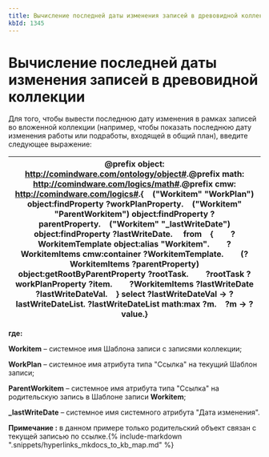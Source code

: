 ```yaml
---
title: Вычисление последней даты изменения записей в древовидной коллекции
kbId: 1345
---
```


# Вычисление последней даты изменения записей в древовидной коллекции

Для того, чтобы вывести последнюю дату изменения в рамках записей во вложенной коллекции (например, чтобы показать последнюю дату изменения работы или подработы, входящей в общий план), введите следующее выражение:

| @prefix object: <http://comindware.com/ontology/object#>.@prefix math: <http://comindware.com/logics/math#>.@prefix cmw: <http://comindware.com/logics#>.{    ("Workitem" "WorkPlan") object:findProperty ?workPlanProperty.    ("Workitem" "ParentWorkitem") object:findProperty ?parentProperty.    ("Workitem" "\_lastWriteDate") object:findProperty ?lastWriteDate.     from    {        ?WorkitemTemplate object:alias "Workitem".        ?WorkitemItems cmw:container ?WorkitemTemplate.        (?WorkitemItems ?parentProperty) object:getRootByParentProperty ?rootTask.        ?rootTask ?workPlanProperty ?item.        ?WorkitemItems ?lastWriteDate ?lastWriteDateVal.    } select ?lastWriteDateVal -> ?lastWriteDateList. ?lastWriteDateList math:max ?m.    ?m -> ?value.} |
| --- |

**где:**

**Workitem** – системное имя Шаблона записи с записями коллекции;

**WorkPlan** – системное имя атрибута типа "Ссылка" на текущий Шаблон записи;

**ParentWorkitem** – системное имя атрибута типа "Ссылка" на родительскую запись в Шаблоне записи **Workitem**;

**\_lastWriteDate** – системное имя системного атрибута "Дата изменения".

**Примечание :** в данном примере только родительский объект связан с текущей записью по ссылке.{% include-markdown ".snippets/hyperlinks_mkdocs_to_kb_map.md" %}
